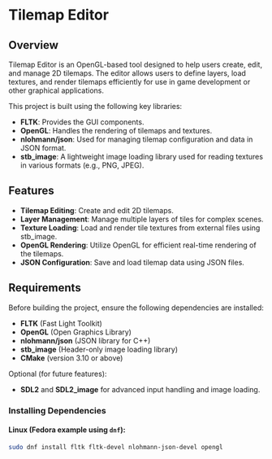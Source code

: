 # Tilemap Editor

## Overview

Tilemap Editor is an OpenGL-based tool designed to help users create, edit, and manage 2D tilemaps. The editor allows users to define layers, load textures, and render tilemaps efficiently for use in game development or other graphical applications.

This project is built using the following key libraries:
- **FLTK**: Provides the GUI components.
- **OpenGL**: Handles the rendering of tilemaps and textures.
- **nlohmann/json**: Used for managing tilemap configuration and data in JSON format.
- **stb_image**: A lightweight image loading library used for reading textures in various formats (e.g., PNG, JPEG).

## Features

- **Tilemap Editing**: Create and edit 2D tilemaps.
- **Layer Management**: Manage multiple layers of tiles for complex scenes.
- **Texture Loading**: Load and render tile textures from external files using stb_image.
- **OpenGL Rendering**: Utilize OpenGL for efficient real-time rendering of the tilemaps.
- **JSON Configuration**: Save and load tilemap data using JSON files.

## Requirements

Before building the project, ensure the following dependencies are installed:

- **FLTK** (Fast Light Toolkit)
- **OpenGL** (Open Graphics Library)
- **nlohmann/json** (JSON library for C++)
- **stb_image** (Header-only image loading library)
- **CMake** (version 3.10 or above)

Optional (for future features):
- **SDL2** and **SDL2_image** for advanced input handling and image loading.

### Installing Dependencies

#### Linux (Fedora example using `dnf`):

```bash
sudo dnf install fltk fltk-devel nlohmann-json-devel opengl
